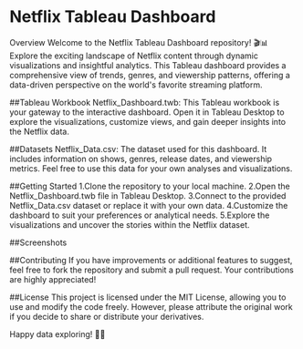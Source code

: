 # Netflix Tableau Dashboard
Overview
Welcome to the Netflix Tableau Dashboard repository! 🎬📊 Explore the exciting landscape of Netflix content through dynamic visualizations and insightful analytics. This Tableau dashboard provides a comprehensive view of trends, genres, and viewership patterns, offering a data-driven perspective on the world's favorite streaming platform.

##Tableau Workbook
Netflix_Dashboard.twb: This Tableau workbook is your gateway to the interactive dashboard. Open it in Tableau Desktop to explore the visualizations, customize views, and gain deeper insights into the Netflix data.

##Datasets
Netflix_Data.csv: The dataset used for this dashboard. It includes information on shows, genres, release dates, and viewership metrics. Feel free to use this data for your own analyses and visualizations.

##Getting Started
1.Clone the repository to your local machine.
2.Open the Netflix_Dashboard.twb file in Tableau Desktop.
3.Connect to the provided Netflix_Data.csv dataset or replace it with your own data.
4.Customize the dashboard to suit your preferences or analytical needs.
5.Explore the visualizations and uncover the stories within the Netflix dataset.

##Screenshots

##Contributing
If you have improvements or additional features to suggest, feel free to fork the repository and submit a pull request. Your contributions are highly appreciated!

##License
This project is licensed under the MIT License, allowing you to use and modify the code freely. However, please attribute the original work if you decide to share or distribute your derivatives.

Happy data exploring! 🚀✨

